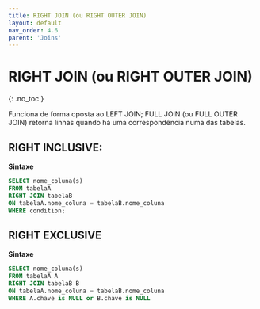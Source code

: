 ```yaml
---
title: RIGHT JOIN (ou RIGHT OUTER JOIN)
layout: default
nav_order: 4.6
parent: 'Joins'
---
```



# RIGHT JOIN (ou RIGHT OUTER JOIN)
{: .no_toc }

Funciona de forma oposta ao LEFT JOIN; FULL JOIN (ou FULL OUTER JOIN) retorna linhas quando há uma correspondência numa das tabelas.

## RIGHT INCLUSIVE:

**Sintaxe**

```sql
SELECT nome_coluna(s)
FROM tabelaA
RIGHT JOIN tabelaB
ON tabelaA.nome_coluna = tabelaB.nome_coluna
WHERE condition; 
```

## RIGHT EXCLUSIVE

**Sintaxe**

```sql
SELECT nome_coluna(s)
FROM tabelaA A
RIGHT JOIN tabelaB B
ON tabelaA.nome_coluna = tabelaB.nome_coluna
WHERE A.chave is NULL or B.chave is NULL
```

<br>